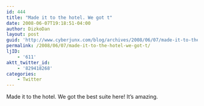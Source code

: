 ```yaml
---
id: 444
title: "Made it to the hotel. We got t"
date: 2008-06-07T19:18:51-04:00
author: DizkoDan
layout: post
guid: 'http://www.cyberjunx.com/blog/archives/2008/06/07/made-it-to-the-hotel-we-got-t/'
permalink: /2008/06/07/made-it-to-the-hotel-we-got-t/
ljID:
    - '611'
aktt_twitter_id:
    - '829418268'
categories:
    - Twitter
---
```


Made it to the hotel. We got the best suite here! It’s amazing.